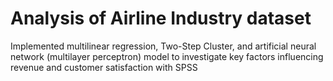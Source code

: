 # Analysis of Airline Industry dataset
Implemented multilinear regression, Two-Step Cluster, and artificial neural network (multilayer perceptron) model to investigate key factors influencing revenue and customer satisfaction with SPSS

